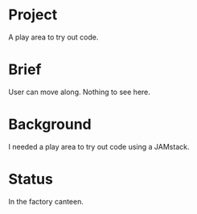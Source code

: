 # Project

A play area to try out code.

# Brief

User can move along. Nothing to see here.

# Background

I needed a play area to try out code using a JAMstack.

# Status

In the factory canteen.
